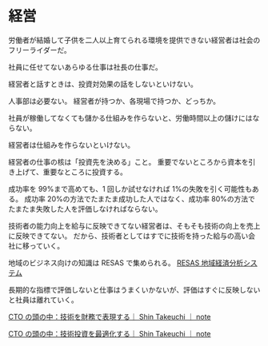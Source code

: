 # 経営

労働者が結婚して子供を二人以上育てられる環境を提供できない経営者は社会のフリーライダーだ。

社員に任せてないあらゆる仕事は社長の仕事だ。

経営者と話すときは、投資対効果の話をしないといけない。

人事部は必要ない。
経営者が持つか、各現場で持つか、どっちか。

社員が稼働してなくても儲かる仕組みを作らないと、労働時間以上の儲けにはならない。

経営者は仕組みを作らないといけない。

経営者の仕事の核は「投資先を決める」こと。
重要でないところから資本を引き上げて、重要なところに投資する。

成功率を 99%まで高めても、1 回しか試せなければ 1%の失敗を引く可能性もある。
成功率 20%の方法でたまたま成功した人ではなく、成功率 80%の方法でたまたま失敗した人を評価しなければならない。

技術者の能力向上を給与に反映できてない経営者は、そもそも技術の向上を売上に反映できてない。
だから、技術者としてはすでに技術を持った給与の高い会社に移っていく。

地域のビジネス向けの知識は RESAS で集められる。
[RESAS 地域経済分析システム](https://resas.go.jp/#/13/13101)

長期的な指標で評価しないと仕事はうまくいかないが、評価はすぐに反映しないと社員は離れていく。

[CTO の頭の中：技術を財務で表現する｜ Shin Takeuchi ｜ note](https://note.com/singtacks/n/nb7a63ad40c17)

[CTO の頭の中：技術投資を最適化する｜ Shin Takeuchi ｜ note](https://note.com/singtacks/n/n4612d8256c7a)
